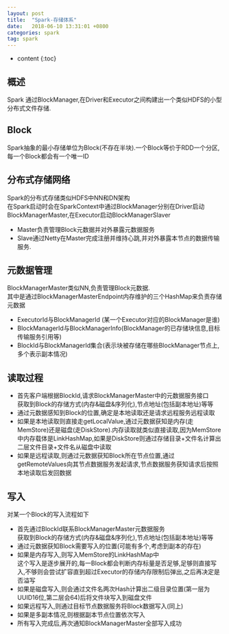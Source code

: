 ```yaml
---
layout: post
title:  "Spark-存储体系"
date:   2018-06-10 13:31:01 +0800
categories: spark
tag: spark
---
```


* content
{:toc}


## 概述  

Spark 通过BlockManager,在Driver和Executor之间构建出一个类似HDFS的小型分布式文件存储.  

## Block  

Spark抽象的最小存储单位为Block(不存在半块).一个Block等价于RDD一个分区,每一个Block都会有一个唯一ID  

## 分布式存储网络  

Spark的分布式存储类似HDFS中NN和DN架构  
在Spark启动时会在SparkContext中通过BlockManager分别在Driver启动BlockManagerMaster,在Executor启动BlockManagerSlaver  
* Master负责管理Block元数据并对外暴露元数据服务  
* Slave通过Netty在Master完成注册并维持心跳,并对外暴露本节点的数据传输服务.  

## 元数据管理  

BlockManagerMaster类似NN,负责管理Block元数据.  
其中是通过BlockManagerMasterEndpoint内存维护的三个HashMap来负责存储元数据  
*  ExecutorId与BlockManagerId (某一个Executor对应的BlockManager是谁)   
*  BlockManagerId与BlockManagerInfo(BlockManager的已存储块信息,目标传输服务引用等)  
*  BlockId与BlockManagerId集合(表示块被存储在哪些BlockManager节点上,多个表示副本情况)

## 读取过程  

* 首先客户端根据BlockId,请求BlockManagerMaster中的元数据服务接口  
获取到Block的存储方式(内存&磁盘&序列化),节点地址(包括副本地址)等等  
* 通过元数据感知到Block的位置,确定是本地读取还是请求远程服务远程读取  
* 如果是本地读取则直接走getLocalValue,通过元数据获知是内存(走MemStore)还是磁盘(走DiskStore).内存读取就类似直接读取,因为MemStore中内存载体是LinkHashMap,如果是DiskStore则通过存储目录+文件名计算出二层文件目录+文件名从磁盘中读取  
* 如果是远程读取,则通过元数据获知Block所在节点位置,通过getRemoteValues向其节点数据服务发起请求,节点数据服务获知请求后按照本地读取后发回数据    

## 写入  

对某一个Block的写入流程如下  
* 首先通过BlockId联系BlockManagerMaster元数据服务  
获取到Block的存储方式(内存&磁盘&序列化),节点地址(包括副本地址)等等
*  通过元数据获知Block需要写入的位置(可能有多个,考虑到副本的存在)  
*  如果是内存写入,则写入MemStore的LinkHashMap中  
这个写入是逐步展开的,每一Block都会判断内存标量是否足够,足够则直接写入,不够则会尝试扩容直到超过Executor的存储内存限制后弹出,之后再决定是否溢写  
* 如果是磁盘写入,则会通过文件名两次Hash计算出二级目录位置(第一层为UUID16位,第二层会64)后将文件块写入到磁盘文件  
* 如果远程写入,则通过目标节点数据服务将Block数据写入(同上)  
* 如果是多副本情况,则根据副本节点位置依次写入  
* 所有写入完成后,再次通知BlockManagerMaster全部写入成功   